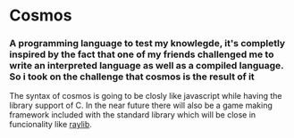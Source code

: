 # Cosmos

### A programming language to test my knowlegde, it's completly inspired by the fact that one of my friends challenged me to write an interpreted language as well as a compiled language. So i took on the challenge that cosmos is the result of it

The syntax of cosmos is going to be closly like javascript while having the library support of C.
In the near future there will also be a game making framework included with the standard library which will be close in funcionality like [raylib](https://github.com/raysan5/raylib).
